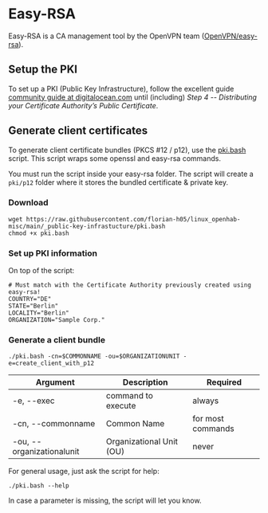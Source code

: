 # Easy-RSA

Easy-RSA is a CA management tool by the OpenVPN team ([OpenVPN/easy-rsa](https://github.com/OpenVPN/easy-rsa)).

## Setup the PKI

To set up a PKI (Public Key Infrastructure), follow the excellent guide [community guide at digitalocean.com](https://www.digitalocean.com/community/tutorials/how-to-set-up-and-configure-a-certificate-authority-ca-on-debian-10) until (including) *Step 4 -- Distributing your Certificate Authority’s Public Certificate*.

## Generate client certificates

To generate client certificate bundles (PKCS #12 / p12), use the [pki.bash](pki.bash) script.
This script wraps some openssl and easy-rsa commands.

You must run the script inside your easy-rsa folder.
The script will create a `pki/p12` folder where it stores the bundled certificate & private key.

### Download

```shell
wget https://raw.githubusercontent.com/florian-h05/linux_openhab-misc/main/_public-key-infrastucture/pki.bash
chmod +x pki.bash
```

### Set up PKI information

On top of the script:

```shell
# Must match with the Certificate Authority previously created using easy-rsa!
COUNTRY="DE"
STATE="Berlin"
LOCALITY="Berlin"
ORGANIZATION="Sample Corp."
```

### Generate a client bundle

```shell
./pki.bash -cn=$COMMONNAME -ou=$ORGANIZATIONUNIT -e=create_client_with_p12
```

| Argument                  | Description              | Required          |
|---------------------------|--------------------------|-------------------|
| -e, --exec                | command to execute       | always            |
| -cn, --commonname         | Common Name              | for most commands |
| -ou, --organizationalunit | Organizational Unit (OU) | never             |

For general usage, just ask the script for help:

```shell
./pki.bash --help
```

In case a parameter is missing, the script will let you know.
